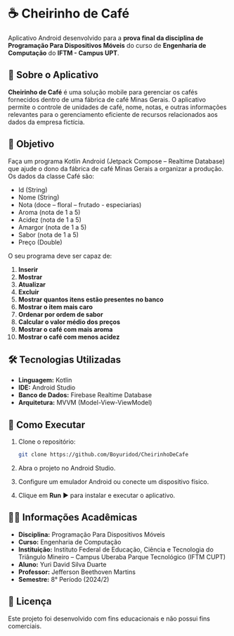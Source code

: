 # ☕ Cheirinho de Café

Aplicativo Android desenvolvido para a **prova final da disciplina de Programação Para Dispositivos Móveis** do curso de **Engenharia de Computação** do **IFTM - Campus UPT**.

## 📱 Sobre o Aplicativo

**Cheirinho de Café** é uma solução mobile para gerenciar os cafés fornecidos dentro de uma fábrica de café Minas Gerais. O aplicativo permite o controle de unidades de café, nome, notas, e outras informações relevantes para o gerenciamento eficiente de recursos relacionados aos dados da empresa fictícia.

## 🎯 Objetivo

Faça um programa Kotlin Android (Jetpack Compose – Realtime Database) que ajude o dono da fábrica de café Minas Gerais a organizar a produção. Os dados da classe Café são:
- Id (String)
- Nome (String)
- Nota (doce – floral – frutado - especiarias)
- Aroma (nota de 1 a 5)
- Acidez (nota de 1 a 5)
- Amargor (nota de 1 a 5)
- Sabor (nota de 1 a 5)
- Preço (Double)

O seu programa deve ser capaz de:
1. **Inserir**
2. **Mostrar**
3. **Atualizar**
4. **Excluir**
5. **Mostrar quantos itens estão presentes no banco**
6. **Mostrar o item mais caro**
7. **Ordenar por ordem de sabor**
8. **Calcular o valor médio dos preços**
9. **Mostrar o café com mais aroma**
10. **Mostrar o café com menos acidez**


## 🛠️ Tecnologias Utilizadas

* **Linguagem:** Kotlin
* **IDE:** Android Studio
* **Banco de Dados:** Firebase Realtime Database
* **Arquitetura:** MVVM (Model-View-ViewModel)

## 🧪 Como Executar

1. Clone o repositório:

   ```bash
   git clone https://github.com/Boyuridod/CheirinhoDeCafe
   ```
2. Abra o projeto no Android Studio.
3. Configure um emulador Android ou conecte um dispositivo físico.
4. Clique em **Run** ▶️ para instalar e executar o aplicativo.

## 👨‍🎓 Informações Acadêmicas

* **Disciplina:** Programação Para Dispositivos Móveis
* **Curso:** Engenharia de Computação
* **Instituição:** Instituto Federal de Educação, Ciência e Tecnologia do Triângulo Mineiro – Campus Uberaba Parque Tecnológico (IFTM CUPT)
* **Aluno:** Yuri David Silva Duarte
* **Professor:** Jefferson Beethoven Martins
* **Semestre:** 8° Período (2024/2)

## 📄 Licença

Este projeto foi desenvolvido com fins educacionais e não possui fins comerciais.
